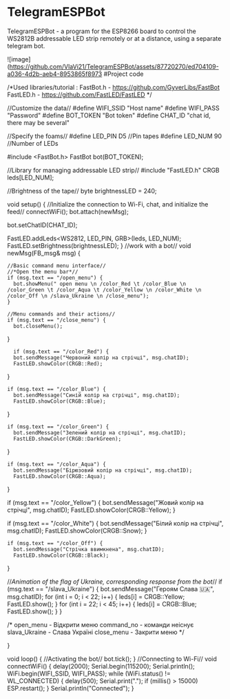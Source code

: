 # TelegramESPBot
TelegramESPBot - a program for the ESP8266 board to control the WS2812B addressable LED strip remotely or at a distance, using a separate telegram bot.

![image](https://github.com/VlaVi21/TelegramESPBot/assets/87720270/ed704109-a036-4d2b-aeb4-8953865f8973
#Project code

/*Used libraries/tutorial :
FastBot.h - https://github.com/GyverLibs/FastBot
FastLED.h - https://github.com/FastLED/FastLED 
*/

//Customize the data//
#define WIFI_SSID "Host name" 
#define WIFI_PASS "Password" 
#define BOT_TOKEN "Bot token"
#define CHAT_ID "chat id, there may be several"

//Specify the foams//
#define LED_PIN D5 //Pin tapes
#define LED_NUM 90 //Number of LEDs

#include <FastBot.h>
FastBot bot(BOT_TOKEN);

//Library for managing addressable LED strip//
#include "FastLED.h"
CRGB leds[LED_NUM];

//Brightness of the tape//
byte brightnessLED = 240;

void setup() {
  //Initialize the connection to Wi-Fi, chat, and initialize the feed//
  connectWiFi();
  bot.attach(newMsg);
  
  bot.setChatID(CHAT_ID);

  FastLED.addLeds<WS2812, LED_PIN, GRB>(leds, LED_NUM);
  FastLED.setBrightness(brightnessLED);
}
//work with a bot//
void newMsg(FB_msg& msg) {
     
    //Basic command menu interface//
    //*Open the menu bar*//
    if (msg.text == "/open_menu") {
      bot.showMenu(" open menu \n /color_Red \t /color_Blue \n /color_Green \t /color_Aqua \t /color_Yellow \n /color_White \n /color_Off \n /slava_Ukraine \n /close_menu");
    }

    //Menu commands and their actions//
    if (msg.text == "/close_menu") {
      bot.closeMenu(); 
   }
   

      if (msg.text == "/color_Red") {
      bot.sendMessage("Червоний колір на стрічці", msg.chatID);
      FastLED.showColor(CRGB::Red);
   }

    if (msg.text == "/color_Blue") {
      bot.sendMessage("Синій колір на стрічці", msg.chatID);
      FastLED.showColor(CRGB::Blue);
   }
    
    if (msg.text == "/color_Green") {
      bot.sendMessage("Зелений колір на стрічці", msg.chatID);
      FastLED.showColor(CRGB::DarkGreen);
   }

    if (msg.text == "/color_Aqua") {
      bot.sendMessage("Бірюзовий колір на стрічці", msg.chatID);
      FastLED.showColor(CRGB::Aqua);
   }
 
   if (msg.text == "/color_Yellow") {
      bot.sendMessage("Жовий колір на стрічці", msg.chatID);
      FastLED.showColor(CRGB::Yellow);
   }
   
   if (msg.text == "/color_White") {
      bot.sendMessage("Білий колір на стрічці", msg.chatID);
      FastLED.showColor(CRGB::Snow);
   }


    if (msg.text == "/color_Off") {
      bot.sendMessage("Стрічка ввимкнена", msg.chatID);
      FastLED.showColor(CRGB::Black);
   }
   
   //*Animation of the flag of Ukraine, corresponding response from the bot*//
   if (msg.text == "/slava_Ukraine") {
    bot.sendMessage("Героям Слава 🇺🇦", msg.chatID);
    for (int i = 0; i < 22; i++) {
    leds[i] = CRGB::Yellow; 
    FastLED.show(); 
    }
    for (int i = 22; i < 45; i++) {
    leds[i] = CRGB::Blue; 
    FastLED.show(); 
    }
   }

   /*
   open_menu - Відкрити меню
   command_no - команди неіснує
   slava_Ukraine - Слава Україні
   close_menu - Закрити меню
   */

}

void loop() {
  //Activating the bot//
  bot.tick();
}
//Connecting to Wi-Fi//
void connectWiFi() {
  delay(2000);
  Serial.begin(115200);
  Serial.println();
  WiFi.begin(WIFI_SSID, WIFI_PASS);
  while (WiFi.status() != WL_CONNECTED) {
    delay(500);
    Serial.print(".");
    if (millis() > 15000) ESP.restart();
  }
  Serial.println("Connected");
}
